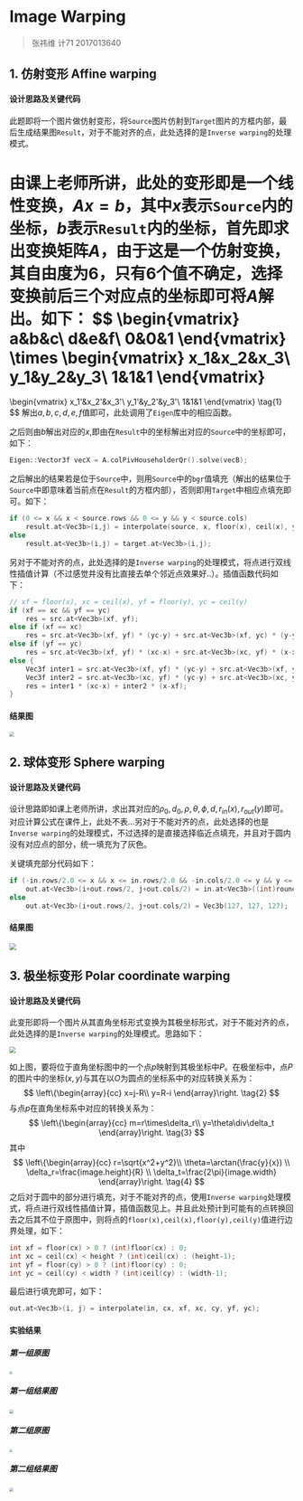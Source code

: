 # Image Warping

> 张祎维 计71 2017013640

## 1. 仿射变形 Affine warping

#### 设计思路及关键代码

此题即将一个图片做仿射变形，将`Source`图片仿射到`Target`图片的方框内部，最后生成结果图`Result`，对于不能对齐的点，此处选择的是`Inverse warping`的处理模式。

由课上老师所讲，此处的变形即是一个线性变换，$Ax=b$，其中$x$表示`Source`内的坐标，$b$表示`Result`内的坐标，首先即求出变换矩阵$A$，由于这是一个仿射变换，其自由度为6，只有6个值不确定，选择变换前后三个对应点的坐标即可将$A$解出。如下：
$$
\begin{vmatrix}
	a&b&c\\
	d&e&f\\
	0&0&1
\end{vmatrix}
 \times
\begin{vmatrix}
	x_1&x_2&x_3\\
	y_1&y_2&y_3\\
	1&1&1
\end{vmatrix}
=
\begin{vmatrix}
	x_1'&x_2'&x_3'\\
	y_1'&y_2'&y_3'\\
	1&1&1
\end{vmatrix}
\tag{1}
$$
解出$a,b,c,d,e,f$值即可，此处调用了`Eigen`库中的相应函数。

之后则由$b$解出对应的$x$,即由在`Result`中的坐标解出对应的`Source`中的坐标即可，如下：

```c++
Eigen::Vector3f vecX = A.colPivHouseholderQr().solve(vecB);
```

之后解出的结果若是位于`Source`中，则用`Source`中的`bgr`值填充（解出的结果位于`Source`中即意味着当前点在`Result`的方框内部），否则即用`Target`中相应点填充即可。如下：

```c++
if (0 <= x && x < source.rows && 0 <= y && y < source.cols)
	result.at<Vec3b>(i,j) = interpolate(source, x, floor(x), ceil(x), y, floor(y), ceil(y));
else
	result.at<Vec3b>(i,j) = target.at<Vec3b>(i,j);
```

另对于不能对齐的点，此处选择的是`Inverse warping`的处理模式，将点进行双线性插值计算（不过感觉并没有比直接去单个邻近点效果好..）。插值函数代码如下：

```c++
// xf = floor(x), xc = ceil(x), yf = floor(y), yc = ceil(y)
if (xf == xc && yf == yc)
	res = src.at<Vec3b>(xf, yf);
else if (xf == xc)
	res = src.at<Vec3b>(xf, yf) * (yc-y) + src.at<Vec3b>(xf, yc) * (y-yf);
else if (yf == yc)
	res = src.at<Vec3b>(xf, yf) * (xc-x) + src.at<Vec3b>(xc, yf) * (x-xf);
else {
	Vec3f inter1 = src.at<Vec3b>(xf, yf) * (yc-y) + src.at<Vec3b>(xf, yc) * (y-yf);
	Vec3f inter2 = src.at<Vec3b>(xc, yf) * (yc-y) + src.at<Vec3b>(xc, yc) * (y-yf);
	res = inter1 * (xc-x) + inter2 * (x-xf);
}
```

#### 结果图

<img src="./image/result_3.jpg" style="zoom:50%;" />

## 2. 球体变形 Sphere warping

#### 设计思路及关键代码

设计思路即如课上老师所讲，求出其对应的$\rho_0,d_0,\rho,\theta,\phi,d,r_{in}(x),r_{out}(y)$即可。对应计算公式在课件上，此处不表...另对于不能对齐的点，此处选择的也是`Inverse warping`的处理模式，不过选择的是直接选择临近点填充，并且对于圆内没有对应点的部分，统一填充为了灰色。

关键填充部分代码如下：

```c++
if (-in.rows/2.0 <= x && x <= in.rows/2.0 && -in.cols/2.0 <= y && y <= in.cols/2.0)
	out.at<Vec3b>(i+out.rows/2, j+out.cols/2) = in.at<Vec3b>((int)round(x+in.rows/2.0), (int)round(y+in.cols/2.0));
else
	out.at<Vec3b>(i+out.rows/2, j+out.cols/2) = Vec3b(127, 127, 127);
```

#### 结果图

<img src="./image/warping_result.png" style="zoom:75%;" />

## 3. 极坐标变形 Polar coordinate warping

#### 设计思路及关键代码

此变形即将一个图片从其直角坐标形式变换为其极坐标形式，对于不能对齐的点，此处选择的是`Inverse warping`的处理模式。思路如下：

<img src="./image/eg.png" style="zoom:67%;" />

如上图，要将位于直角坐标图中的一个点$p$映射到其极坐标中$P$。在极坐标中，点$P$的图片中的坐标$(x,y)$与其在以$O$为圆点的坐标系中的对应转换关系为：
$$
\left\{\begin{array}{cc} 
		x=j-R\\ 
		y=R-i
\end{array}\right.
\tag{2}
$$
与点$p$在直角坐标系中对应的转换关系为：
$$
\left\{\begin{array}{cc} 
		m=r\times\delta_r\\ 
		y=\theta\div\delta_t
\end{array}\right.
\tag{3}
$$
其中
$$
\left\{\begin{array}{cc} 
		r=\sqrt{x^2+y^2}\\ 
		\theta=\arctan(\frac{y}{x}) \\
		\delta_r=\frac{image.height}{R} \\
		\delta_t=\frac{2\pi}{image.width}
\end{array}\right.
\tag{4}
$$
之后对于圆中的部分进行填充，对于不能对齐的点，使用`Inverse warping`处理模式，将点进行双线性插值计算，插值函数见上。并且此处预计到可能有的点转换回去之后其不位于原图中，则将点的`floor(x),ceil(x),floor(y),ceil(y)`值进行边界处理，如下：

```c++
int xf = floor(cx) > 0 ? (int)floor(cx) : 0;
int xc = ceil(cx) < height ? (int)ceil(cx) : (height-1);
int yf = floor(cy) > 0 ? (int)floor(cy) : 0;
int yc = ceil(cy) < width ? (int)ceil(cy) : (width-1);
```

最后进行填充即可，如下：

```c++
out.at<Vec3b>(i, j) = interpolate(in, cx, xf, xc, cy, yf, yc);
```

#### 实验结果

##### 第一组原图

<img src="./image/cart2.jpg" style="zoom:30%;" />

##### 第一组结果图

<img src="./image/polar2.jpg" style="zoom:45%;" />

##### 第二组原图

<img src="./image/cartesian.jpg" style="zoom:30%;" />

##### 第二组结果图

<img src="./image/polar.jpg" style="zoom:45%;" />

